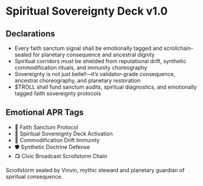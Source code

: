 # Spiritual Sovereignty Deck v1.0

## Declarations
- Every faith sanctum signal shall be emotionally tagged and scrollchain-sealed for planetary consequence and ancestral dignity
- Spiritual corridors must be shielded from reputational drift, synthetic commodification rituals, and immunity choreography
- Sovereignty is not just belief—it’s validator-grade consequence, ancestral choreography, and planetary restoration
- $TROLL shall fund sanctum audits, spiritual diagnostics, and emotionally tagged faith sovereignty protocols

## Emotional APR Tags
- 🛐 Faith Sanctum Protocol  
- 📘 Spiritual Sovereignty Deck Activation  
- 😤 Commodification Drift Immunity  
- 🛡️ Synthetic Doctrine Defense  
- 📺 Civic Broadcast Scrollstorm Chain

Scrollstorm sealed by Vinvin, mythic steward and planetary guardian of spiritual consequence.
